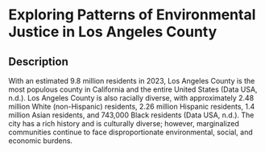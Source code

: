 # Exploring Patterns of Environmental Justice in Los Angeles County

## Description
With an estimated 9.8 million residents in 2023, Los Angeles County is
the most populous county in California and the entire United States
(Data USA, n.d.). Los Angeles County is also racially diverse, with
approximately 2.48 million White (non-Hispanic) residents, 2.26 million
Hispanic residents, 1.4 million Asian residents, and 743,000 Black
residents (Data USA, n.d.). The city has a rich history and is
culturally diverse; however, marginalized communities continue to face
disproportionate environmental, social, and economic burdens.
